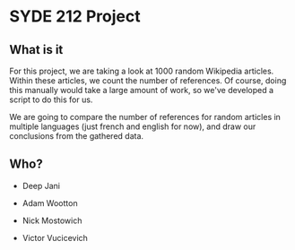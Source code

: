 SYDE 212 Project
==============

## What is it

For this project, we are taking a look at 1000 random Wikipedia articles. Within these articles, we count the number of references.
Of course, doing this manually would take a large amount of work, so we've developed a script to do this for us.

We are going to compare the number of references for random articles in multiple languages (just french and english for now), and draw our conclusions from the gathered data.


## Who?


* Deep Jani

* Adam Wootton

* Nick Mostowich

* Victor Vucicevich
